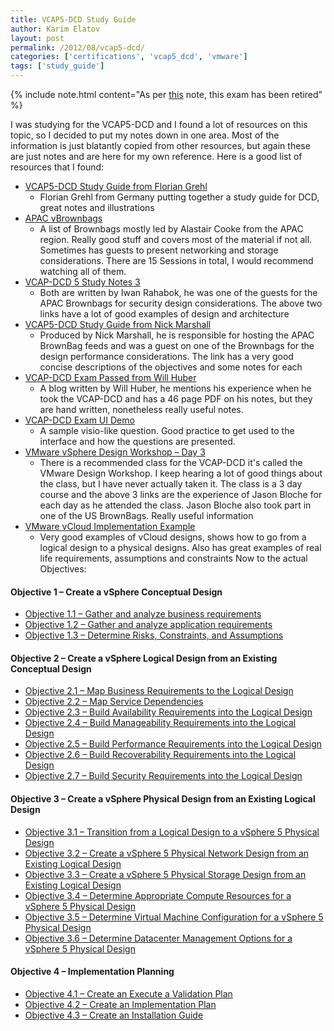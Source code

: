 ```yaml
---
title: VCAP5-DCD Study Guide
author: Karim Elatov
layout: post
permalink: /2012/08/vcap5-dcd/
categories: ['certifications', 'vcap5_dcd', 'vmware']
tags: ['study_guide']
---
```

{% include note.html content="As per [this](https://blogs.vmware.com/services-education-insights/2014/11/vcap-dca-vcap-dcd-exam-retirement.html) note, this exam has been retired" %}

I was studying for the VCAP5-DCD and I found a lot of resources on this topic, so I decided to put my notes down in one area. Most of the information is just blatantly copied from other resources, but again these are just notes and are here for my own reference. Here is a good list of resources that I found:

*   [VCAP5-DCD Study Guide from Florian Grehl](http://www.virten.net/vcap5-dcd-study-guide/)
    *   Florian Grehl from Germany putting together a study guide for DCD, great notes and illustrations
*   [APAC vBrownbags](https://vbrownbag.com/tag/vcap-dcd/)
    *   A list of Brownbags mostly led by Alastair Cooke from the APAC region. Really good stuff and covers most of the material if not all. Sometimes has guests to present networking and storage considerations. There are 15 Sessions in total, I would recommend watching all of them.
*   [VCAP-DCD 5 Study Notes 3](http://communities.vmware.com/docs/DOC-19627)
    *   Both are written by Iwan Rahabok, he was one of the guests for the APAC Brownbags for security design considerations. The above two links have a lot of good examples of design and architecture
*   [VCAP5-DCD Study Guide from Nick Marshall](https://richdowling.wordpress.com/category/vcap5-dcd/)
    *   Produced by Nick Marshall, he is responsible for hosting the APAC BrownBag feeds and was a guest on one of the Brownbags for the design performance considerations. The link has a very good concise descriptions of the objectives and some notes for each
*   [VCAP-DCD Exam Passed from Will Huber](http://www.google.com)
    *   A blog written by Will Huber, he mentions his experience when he took the VCAP-DCD and has a 46 page PDF on his notes, but they are hand written, nonetheless really useful notes.
*   [VCAP-DCD Exam UI Demo](http://mylearn.vmware.com/courseware/82525/VCAPDCD_Tutorial.swf)
    *   A sample visio-like question. Good practice to get used to the interface and how the questions are presented.
*   [VMware vSphere Design Workshop – Day 3](http://www.boche.net/blog/index.php/2010/10/27/vmware-vsphere-design-workshop-day-1/)
    *   There is a recommended class for the VCAP-DCD it's called the VMware Design Workshop. I keep hearing a lot of good things about the class, but I have never actually taken it. The class is a 3 day course and the above 3 links are the experience of Jason Bloche for each day as he attended the class. Jason Bloche also took part in one of the US BrownBags. Really useful information
*   [VMware vCloud Implementation Example](http://www.vmware.com/files/pdf/techpaper/cloud-infrastructure-achitecture-case-study.pdf)
    *   Very good examples of vCloud designs, shows how to go from a logical design to a physical designs. Also has great examples of real life requirements, assumptions and constraints Now to the actual Objectives:

#### Objective 1 – Create a vSphere Conceptual Design

*   [Objective 1.1 – Gather and analyze business requirements](/2012/08/vcap5-dcd-objective-1-1-gather-and-analyze-business-requirements)
*   [Objective 1.2 – Gather and analyze application requirements](/2012/08/vcap5-dcd-objective-1-2-gather-and-analyze-application-requirements)
*   [Objective 1.3 – Determine Risks, Constraints, and Assumptions](/2012/08/vcap5-dcd-objective-1-3-determine-risks-constraints-and-assumptions)

#### Objective 2 – Create a vSphere Logical Design from an Existing Conceptual Design

*   [Objective 2.1 – Map Business Requirements to the Logical Design](/2012/08/vcap5-dcd-objective-2-1-map-business-requirements-to-the-logical-design)
*   [Objective 2.2 – Map Service Dependencies](/2012/08/vcap5-dcd-objective-2-2-map-service-dependencies)
*   [Objective 2.3 – Build Availability Requirements into the Logical Design](/2012/08/vcap5-dcd-objective-2-3-build-availability-requirements-into-the-logical-design)
*   [Objective 2.4 – Build Manageability Requirements into the Logical Design](/2012/08/vcap5-dcd-objective-2-4-build-manageability-requirements-into-the-logical-design)
*   [Objective 2.5 – Build Performance Requirements into the Logical Design](/2012/08/vcap5-dcd-objective-2-5-build-performance-requirements-into-the-logical-design)
*   [Objective 2.6 – Build Recoverability Requirements into the Logical Design](/2012/08/vcap5-dcd-objective-2-6-build-recoverability-requirements-into-the-logical-design)
*   [Objective 2.7 – Build Security Requirements into the Logical Design](/2012/08/vcap5-dcd-objective-2-7-build-security-requirements-into-the-logical-design)

#### Objective 3 – Create a vSphere Physical Design from an Existing Logical Design

*   [Objective 3.1 – Transition from a Logical Design to a vSphere 5 Physical Design](/2012/08/vcap5-dcd-objective-3-1-transition-from-a-logical-design-to-a-vsphere-5-physical-design)
*   [Objective 3.2 – Create a vSphere 5 Physical Network Design from an Existing Logical Design](/2012/08/vcap5-dcd-objective-3-2-create-a-vsphere-5-physical-network-design-from-an-existing-logical-design/)
*   [Objective 3.3 – Create a vSphere 5 Physical Storage Design from an Existing Logical Design](/2012/08/vcap5-dcd-objective-3-3-create-a-vsphere-5-physical-storage-design-from-an-existing-logical-design/)
*   [Objective 3.4 – Determine Appropriate Compute Resources for a vSphere 5 Physical Design](/2012/09/vcap5-dcd-objective-3-4-determine-appropriate-compute-resources-for-a-vsphere-5-physical-design)
*   [Objective 3.5 – Determine Virtual Machine Configuration for a vSphere 5 Physical Design](/2012/09/vcap5-dcd-objective-3-5-determine-virtual-machine-configuration-for-a-vsphere-5-physical-design/)
*   [Objective 3.6 – Determine Datacenter Management Options for a vSphere 5 Physical Design](/2012/09/vcap5-dcd-objective-3-6-determine-datacenter-management-options-for-a-vsphere-5-physical-design/)

#### Objective 4 – Implementation Planning

*   [Objective 4.1 – Create an Execute a Validation Plan](/2012/09/vcap5-dcd-objective-4-1-create-an-execute-a-validation-plan/)
*   [Objective 4.2 – Create an Implementation Plan](/2012/09/vcap5-dcd-objective-4-2-create-an-implementation-plan/)
*   [Objective 4.3 – Create an Installation Guide](/2012/09/vcap5-dcd-objective-4-3-create-an-installation-guide)
